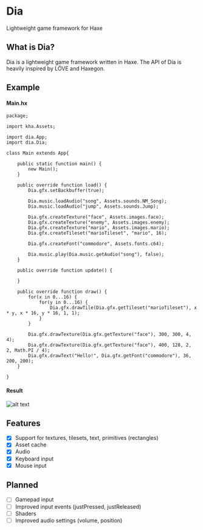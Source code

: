 # Dia
Lightweight game framework for Haxe

## What is Dia?

Dia is a lightweight game framework written in Haxe. The API of Dia is heavily inspired by LÖVE and Haxegon.

## Example

#### Main.hx
```
package;

import kha.Assets;

import dia.App;
import dia.Dia;

class Main extends App{
	
	public static function main() {
		new Main();
	}

	public override function load() {
		Dia.gfx.setBackbuffer(true);

		Dia.music.loadAudio("song", Assets.sounds.NM_Song);
		Dia.music.loadAudio("jump", Assets.sounds.Jump);

		Dia.gfx.createTexture("face", Assets.images.face);
		Dia.gfx.createTexture("enemy", Assets.images.enemy);
		Dia.gfx.createTexture("mario", Assets.images.mario);
		Dia.gfx.createTileset("marioTileset", "mario", 16);

		Dia.gfx.createFont("commodore", Assets.fonts.c64);

		Dia.music.play(Dia.music.getAudio("song"), false);
	}

	public override function update() {
		
	}

	public override function draw() {
		for(x in 0...16) {
			for(y in 0...16) {
				Dia.gfx.drawTile(Dia.gfx.getTileset("marioTileset"), x * y, x * 16, y * 16, 1, 1);
			}
		}

		Dia.gfx.drawTexture(Dia.gfx.getTexture("face"), 300, 300, 4, 4);
		Dia.gfx.drawTexture(Dia.gfx.getTexture("face"), 400, 128, 2, 2, Math.PI / 4);
		Dia.gfx.drawText("Hello!", Dia.gfx.getFont("commodore"), 36, 200, 200);
	}

}
```

#### Result

![alt text](https://github.com/gmisail/Dia/raw/master/example.png "Glorious example")

## Features

- [X] Support for textures, tilesets, text, primitives (rectangles)
- [X] Asset cache
- [X] Audio
- [X] Keyboard input
- [X] Mouse input

## Planned

- [ ] Gamepad input
- [ ] Improved input events (justPressed, justReleased)
- [ ] Shaders
- [ ] Improved audio settings (volume, position)
